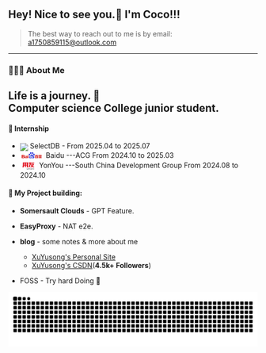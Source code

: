 ## Hey! Nice to see you.👋 I'm Coco!!! 
> The best way to reach out to me is by email: a1750859115@outlook.com
---
### 👨🏻‍💻  About Me
**Life is a journey. 🧗** <br>
**Computer science College junior student.**
--- 
#### 📑 Internship
- <div align="left"><img align="center" src="https://avatars.githubusercontent.com/u/102591873" height="20px" /> SelectDB - From 2025.04 to 2025.07 
- <div align="left"><img align="center" src="static/baidu-logo-Photoroom.png" height="20px" /> Baidu  ---ACG  From 2024.10 to 2025.03
- <div align="left"><img align="center" src="static/yonyou-logo-Photoroom.png" height="20px" /> YonYou  ---South China Development Group  From 2024.08 to 2024.10

#### 🥳 My Project building:

- **Somersault Clouds** - GPT Feature.

- **EasyProxy** - NAT e2e.

- **blog** - some notes & more about me 
  - [XuYusong's Personal Site](https://xuyusong.xyz/)
  - [XuYusong's CSDN](https://blog.csdn.net/2201_75299492)(**4.5k+ Followers**)

- FOSS - Try hard Doing 💪


<picture>
  <source media="(prefers-color-scheme: dark)" srcset="https://raw.githubusercontent.com/cocobond/cocobond/output/github-contribution-grid-snake-dark.svg">
  <source media="(prefers-color-scheme: light)" srcset="https://raw.githubusercontent.com/cocobond/cocobond/output/github-contribution-grid-snake.svg">
  <img alt="github-snake" src="https://raw.githubusercontent.com/cocobond/cocobond/output/github-contribution-grid-snake.svg" />
</picture>






